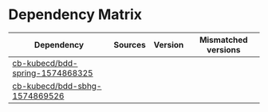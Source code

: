 # Dependency Matrix

Dependency | Sources | Version | Mismatched versions
---------- | ------- | ------- | -------------------
[cb-kubecd/bdd-spring-1574868325](https://github.com/cb-kubecd/bdd-spring-1574868325.git) |  | []() | 
[cb-kubecd/bdd-sbhg-1574869526](https://github.com/cb-kubecd/bdd-sbhg-1574869526.git) |  | []() | 
